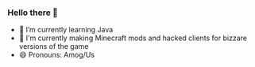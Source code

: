### Hello there 👋

- 🌱 I’m currently learning Java
- 🔭 I'm currently making Minecraft mods and hacked clients for bizzare versions of the game
- 😄 Pronouns: Amog/Us

<!--
**popdynamite5511/popdynamite5511** is a ✨ _special_ ✨ repository because its `README.md` (this file) appears on your GitHub profile.

Here are some ideas to get you started:

- 🔭 I’m currently working on random fun projects and stuff
- 🌱 I’m currently learning Java
- 🤔 I’m looking for help with Java
- 😄 Pronouns: Amog/Us
-->
